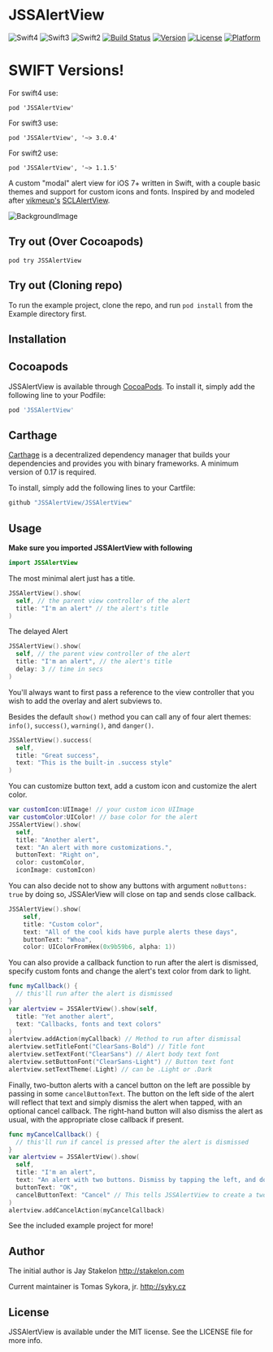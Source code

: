 # JSSAlertView


![Swift4](http://img.shields.io/badge/swift-4.0-brightgreen.svg)
![Swift3](http://img.shields.io/badge/swift-3.0-brightgreen.svg)
![Swift2](http://img.shields.io/badge/swift-2.2-brightgreen.svg)
[![Build Status](https://travis-ci.org/JSSAlertView/JSSAlertView.svg?branch=master)](https://travis-ci.org/JSSAlertView/JSSAlertView)
[![Version](https://img.shields.io/cocoapods/v/JSSAlertView.svg?style=flat)](http://cocoapods.org/pods/JSSAlertView)
[![License](https://img.shields.io/cocoapods/l/JSSAlertView.svg?style=flat)](http://cocoapods.org/pods/JSSAlertView)
[![Platform](https://img.shields.io/cocoapods/p/JSSAlertView.svg?style=flat)](http://cocoapods.org/pods/JSSAlertView)


# SWIFT Versions!
For swift4 use:

```
pod 'JSSAlertView'
```


For swift3 use:

```
pod 'JSSAlertView', '~> 3.0.4'
```


For swift2 use:
```
pod 'JSSAlertView', '~> 1.1.5'
```
A custom "modal" alert view for iOS 7+ written in Swift, with a couple basic themes and support for custom icons and fonts. Inspired by and modeled after [vikmeup's](https://github.com/vikmeup) [SCLAlertView](https://github.com/vikmeup/SCLAlertView-Swift).

![BackgroundImage](https://github.com/JSSAlertView/JSSAlertView/blob/swift3/Example/GIF/jss.gif)

## Try out (Over Cocoapods)

```shell 
pod try JSSAlertView
```

## Try out (Cloning repo)

To run the example project, clone the repo, and run `pod install` from the Example directory first.

## Installation

## Cocoapods

JSSAlertView is available through [CocoaPods](http://cocoapods.org). To install
it, simply add the following line to your Podfile:

```ruby
pod 'JSSAlertView'
```

## Carthage

[Carthage](https://github.com/Carthage/Carthage) is a decentralized dependency manager that builds your dependencies and provides you with binary frameworks. A minimum version of 0.17 is required.

To install, simply add the following lines to your Cartfile:

```ruby
github "JSSAlertView/JSSAlertView"
```

## Usage

**Make sure you imported JSSAlertView with following**

```swift
import JSSAlertView
```


The most minimal alert just has a title. 

```swift
JSSAlertView().show(
  self, // the parent view controller of the alert
  title: "I'm an alert" // the alert's title
)
```

The delayed Alert

```swift
JSSAlertView().show(
  self, // the parent view controller of the alert
  title: "I'm an alert", // the alert's title
  delay: 3 // time in secs
)
```

You'll always want to first pass a reference to the view controller that you wish to add the overlay and alert subviews to.

Besides the default `show()` method you can call any of four alert themes: `info()`, `success()`, `warning()`, and `danger()`.

```swift
JSSAlertView().success(
  self, 
  title: "Great success", 
  text: "This is the built-in .success style"
)
```

You can customize button text, add a custom icon and customize the alert color.

```swift
var customIcon:UIImage! // your custom icon UIImage
var customColor:UIColor! // base color for the alert
JSSAlertView().show(
  self, 
  title: "Another alert", 
  text: "An alert with more customizations.", 
  buttonText: "Right on", 
  color: customColor, 
  iconImage: customIcon)
```

You can also decide not to show any buttons with argument `noButtons: true` by doing so, JSSAlerView will close on tap and sends close callback.

```swift
JSSAlertView().show(
	self,
	title: "Custom color",
	text: "All of the cool kids have purple alerts these days",
	buttonText: "Whoa",
	color: UIColorFromHex(0x9b59b6, alpha: 1))
```

You can also provide a callback function to run after the alert is dismissed, specify custom fonts and change the alert's text color from dark to light.

```swift
func myCallback() { 
  // this'll run after the alert is dismissed
}
var alertview = JSSAlertView().show(self, 
  title: "Yet another alert", 
  text: "Callbacks, fonts and text colors"
)
alertview.addAction(myCallback) // Method to run after dismissal
alertview.setTitleFont("ClearSans-Bold") // Title font
alertview.setTextFont("ClearSans") // Alert body text font
alertview.setButtonFont("ClearSans-Light") // Button text font
alertview.setTextTheme(.Light) // can be .Light or .Dark
```

Finally, two-button alerts with a cancel button on the left are possible by passing in some `cancelButtonText`. The button on the left side of the alert will reflect that text and simply dismiss the alert when tapped, with an optional cancel callback. The right-hand button will also dismiss the alert as usual, with the appropriate close callback if present.

```swift
func myCancelCallback() {
  // this'll run if cancel is pressed after the alert is dismissed
}
var alertview = JSSAlertView().show(
  self, 
  title: "I'm an alert",
  text: "An alert with two buttons. Dismiss by tapping the left, and do something else by tapping the right.", 
  buttonText: "OK",
  cancelButtonText: "Cancel" // This tells JSSAlertView to create a two-button alert
)
alertview.addCancelAction(myCancelCallback)
```

See the included example project for more!


## Author

The initial author is Jay Stakelon http://stakelon.com

Current maintainer is Tomas Sykora, jr. http://syky.cz

## License

JSSAlertView is available under the MIT license. See the LICENSE file for more info.
